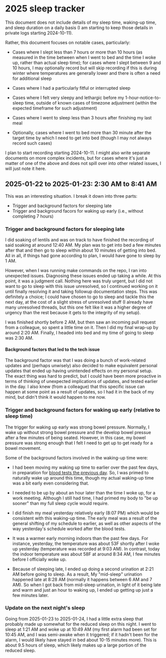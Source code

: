 # 2025 sleep tracker

This document does not include details of my sleep time, waking-up
time, and sleep duration on a daily basis (I am starting to keep those
details in private logs starting 2024-10-11).

Rather, this document focuses on notable cases, particularly:

* Cases where I slept less than 7 hours or more than 10 hours (as
  measured in the time between when I went to bed and the time I woke
  up, rather than actual sleep time); for cases where I slept between
  9 and 10 hours, I may optionally record but will skip recording if
  this is during winter where temperatures are generally lower and
  there is often a need for additional sleep

* Cases where I had a particularly fitful or interrupted sleep

* Cases where I felt very sleepy and lethargic before my
  1-hour-notice-to-sleep time, outside of known cases of timezone
  adjustment (within the expected timeframe for such adjustment)

* Cases where I went to sleep less than 3 hours after finishing my
  last meal

* Optionally, cases where I went to bed more than 30 minute after the
  target time by which I need to get into bed (though I may not always
  record such cases)

I plan to start recording starting 2024-10-11. I might also write
separate documents on more complex incidents, but for cases where it's
just a matter of one of the above and does not spill over into other
related issues, I will just note it here.

## 2025-01-22 to 2025-01-23: 2:30 AM to 8:41 AM

This was an interesting situation. I break it down into three parts:

* Trigger and background factors for sleeping late
* Trigger and background facors for waking up early (i.e., without completing 7 hours)

### Trigger and background factors for sleeping late

I did soaking of lentils and was on track to have finished the
recording of said soaking at around 12:40 AM. My plan was to get into
bed a few minutes after that and then go to sleep within about 10
minutes of getting into bed. All in all, if things had gone according
to plan, I would have gone to sleep by 1 AM.

However, when I was running make commands on the repo, I ran into
unexpected issues. Diagnosing these issues ended up taking a while. At
this point, it was a judgment call. Nothing here was truly urgent, but
I did not want to go to sleep with this issue unresolved, so I
continued working on it until finally resolving it and taking followup
documentation steps. This was definitely a choice; I could have chosen
to go to sleep and tackle this the next day, at the cost of a slight
stress of unresolved stuff (I already have many unresolved threads,
but this one felt like it was a higher degree of urgency than the rest
because it gets to the integrity of my setup).

I was finished shortly before 2 AM, but then saw an incoming pull
request from a colleague, so spent a little time on it. Then I did my
final wrap-up by around 2:20 AM. Finally, I headed into bed and my
time of going to sleep was 2:30 AM.

#### Background factors that led to the tech issue

The background factor was that I was doing a bunch of work-related
updates and (perhaps unwisely) also decided to make equivalent
personal updates that ended up having unintended effects on my
personal setup. The exact thing was hard to predict, but I could have
been more proactive in terms of thinking of unexpected implications of
updates, and tested earlier in the day. I also knew (from a colleague)
that this specific issue can happen at some point as a result of
updates, so I had it in the back of my mind, but didn't think it would
happen to me now.

### Trigger and background factors for waking up early (relative to sleep time)

The trigger for waking up early was strong bowel pressure. Normally, I
wake up without strong bowel pressure and the develop bowel pressue
after a few minutes of being seated. However, in this case, my bowel
pressure was strong enough that I felt I need to get up to get ready
for a bowel movement.

Some of the background factors involved in the waking-up time were:

* I had been moving my waking up time to earlier over the past few
  days, in preparation for [blood tests the previous
  day](2025-01-22-blood-tests.md). So, I was primed to naturally wake
  up around this time, though my actual waking-up time was a bit early
  even considering that.

* I needed to be up by about an hour later than the time I woke up,
  for a work meeting. Although I still had time, I had primed my body
  to "be up sooner" than my full sleep cycle would require.

* I did finish my meal yesterday relatively early (8:07 PM) which
  would be consistent with this waking-up time. The early meal was a
  result of the general shifting of my schedule to earlier, as well as
  other aspects of the way yesterday's schedule worked after the blood
  tests.

* It was a warmer early morning indoors than the past few days. For
  instance, yesterday, the temperature was about 53F shortly after I
  woke up yesterday (temperature was recorded at 9:03 AM). In
  contrast, today the indoor temperature was about 58F at around 8:34
  AM, I few minutes before I officially woke up.

* Because of sleeping late, I ended up doing a second urination at
  2:21 AM before going to sleep. As a result, My "mid-sleep" urination
  happened late at 8:28 AM (normally it happens between 6 AM and 7
  AM). So when I got back from mid-sleep urination, in light of it
  being late and warm and just an hour to waking up, I ended up
  getting up just a few minutes later.

### Update on the next night's sleep

Going from 2025-01-23 to 2025-01-24, I had a little extra sleep that
probably made up somewhat for the reduced sleep on this night. I went
to sleep at 1:21 AM and woke up at 10:49 AM (my first alarm had been
set for 10:45 AM, and I was semi-awake when it triggered; if it hadn't
been for the alarm, I would likely have stayed in bed about 10-15
minutes more). This is about 9.5 hours of sleep, which likely makes up
a large portion of the reduced sleep.
